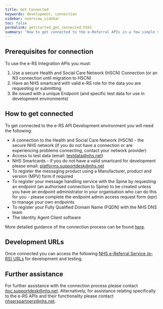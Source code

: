 ```yaml
---
title: Get Connected
keywords: development, connection
sidebar: overview_sidebar
toc: false
permalink: getstarted_get_connected.html
summary: "How to get connected to the e-Referral APIs in a few simple steps"
---
```


## Prerequisites for connection

To use the e-RS Integration APIs you must:

1. Use a secure Health and Social Care Network (HSCN) Connection (or an N3 connection until migration to HSCN)
2. Have an NHS smartcard with valid e-RS role for the data you are requesting or submitting
3. Be issued with a unique Endpoint (and specific test data for use in development environments)

## How to get connected
To get connected to the e-RS API Development environment you will need the following:

- A connection to the Health and Social Care Network (HSCN) - the secure NHS network (if you do not have a connection or are experiencing problems connecting, contact your network provider)
- Access to test data (email: testdata@nhs.net)
- NHS Smartcards - if you do not have a valid smartcard for development please email: platforms.supportdesk@nhs.net
- To register the messaging product using a Manufacturer, product and version (MPV) form if required
- To register your message handling service with the Spine by requesting an endpoint (an authorised connection to Spine) to be created unless you have an endpoint administrator in your organisation who can do this for you - please complete the endpoint admin access request form (epr) to manage your own endpoints
- To register your Fully Qualified Domain Name (FQDN) with the NHS DNS team
- The Identity Agent Client software  

More detailed guidance of the connection process can be found [here](https://digital.nhs.uk/services/path-to-live-environments/development-environment).

## Development URLs
Once connected you can access the following [NHS e-Referral Service (e-RS) URLs](https://digital.nhs.uk/services/path-to-live-environments/development-environment#development-nhs-e-referral-service-e-rs-urls) for development and testing.

## Further assistance
For further assistance with the connection process please contact [itoc.supportdesk@nhs.net](mailto:itoc.supportdesk@nhs.net). Alternatively, for assistance relating specifically to the e-RS APIs and their functionality please contact [nhserspartners@nhs.net](mailto:nhserspartners@nhs.net).  
